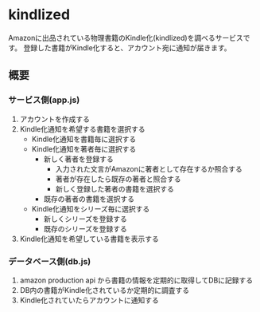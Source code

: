 # kindlized
Amazonに出品されている物理書籍のKindle化(kindlized)を調べるサービスです。
登録した書籍がKindle化すると、アカウント宛に通知が届きます。

## 概要
### サービス側(app.js)
1. アカウントを作成する
2. Kindle化通知を希望する書籍を選択する
	- Kindle化通知を書籍毎に選択する
	- Kindle化通知を著者毎に選択する
		- 新しく著者を登録する
			- 入力された文言がAmazonに著者として存在するか照合する
			- 著者が存在したら既存の著者と照合する
			- 新しく登録した著者の書籍を選択する
		- 既存の著者の書籍を選択する
	- Kindle化通知をシリーズ毎に選択する
		- 新しくシリーズを登録する
		- 既存のシリーズを登録する
3. Kindle化通知を希望している書籍を表示する

### データベース側(db.js)
1. amazon production api から書籍の情報を定期的に取得してDBに記録する
2. DB内の書籍がKindle化されているか定期的に調査する
3. Kindle化されていたらアカウントに通知する
